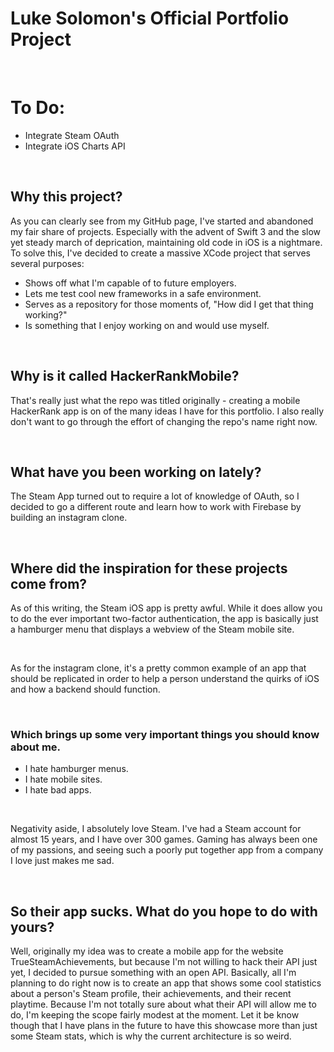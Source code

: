 # Luke Solomon's Official Portfolio Project

<br>

# To Do:

* Integrate Steam OAuth
* Integrate iOS Charts API

<br>

## Why this project?

As you can clearly see from my GitHub page, I've started and abandoned my fair share of projects. Especially with the advent of Swift 3 and the slow yet steady march of deprication, maintaining old code in iOS is a nightmare.
To solve this, I've decided to create a massive XCode project that serves several purposes:

* Shows off what I'm capable of to future employers.
* Lets me test cool new frameworks in a safe environment.
* Serves as a repository for those moments of, "How did I get that thing working?"
* Is something that I enjoy working on and would use myself.

<br>

## Why is it called HackerRankMobile?

That's really just what the repo was titled originally - creating a mobile HackerRank app is on of the many ideas I have for this portfolio. I also really don't want to go through the effort of changing the repo's name right now.

<br>

## What have you been working on lately?

The Steam App turned out to require a lot of knowledge of OAuth, so I decided to go a different route and learn how to work with Firebase by building an instagram clone.

<br>

## Where did the inspiration for these projects come from?

As of this writing, the Steam iOS app is pretty awful. While it does allow you to do the ever important two-factor authentication, the app is basically just a hamburger menu that displays a webview of the Steam mobile site.

<br>

As for the instagram clone, it's a pretty common example of an app that should be replicated in order to help a person understand the quirks of iOS and how a backend should function. 

<br>

### Which brings up some very important things you should know about me.

* I hate hamburger menus.
* I hate mobile sites.
* I hate bad apps.

<br>

Negativity aside, I absolutely love Steam. I've had a Steam account for almost 15 years, and I have over 300 games. Gaming has always been one of my passions, and seeing such a poorly put together app from a company I love just makes me sad.

<br>

## So their app sucks. What do you hope to do with yours?

Well, originally my idea was to create a mobile app for the website TrueSteamAchievements, but because I'm not willing to hack their API just yet, I decided to pursue something with an open API. Basically, all I'm planning to do right now is to create an app that shows some cool statistics about a person's Steam profile, their achievements, and their recent playtime. Because I'm not totally sure about what their API will allow me to do, I'm keeping the scope fairly modest at the moment. Let it be know though that I have plans in the future to have this showcase more than just some Steam stats, which is why the current architecture is so weird.

<br>
